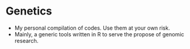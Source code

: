 # Genetics
- My personal compilation of codes. Use them at your own risk.
- Mainly, a generic tools written in R to serve the propose of genomic research.

